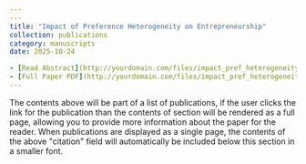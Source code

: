 ```yaml
---
---
title: "Impact of Preference Heterogeneity on Entrepreneurship"
collection: publications
category: manuscripts
date: 2025-10-24

- [Read Abstract](http://yourdomain.com/files/impact_pref_heterogeneity_abstract.pdf)  
- [Full Paper PDF](http://yourdomain.com/files/impact_pref_heterogeneity.pdf)  
---
```


The contents above will be part of a list of publications, if the user clicks the link for the publication than the contents of section will be rendered as a full page, allowing you to provide more information about the paper for the reader. When publications are displayed as a single page, the contents of the above "citation" field will automatically be included below this section in a smaller font.
